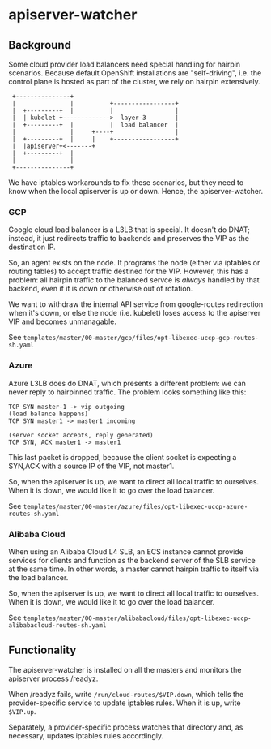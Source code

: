 # apiserver-watcher

## Background

Some cloud provider load balancers need special handling for hairpin scenarios.
Because default OpenShift installations are "self-driving", i.e. the control 
plane is hosted as part of the cluster, we rely on hairpin extensively.


```
 +---------------+
 |               |          +-----------------+
 |  +---------+  |          |                 |
 |  | kubelet +------------->  layer-3        |
 |  +---------+  |          |  load balancer  |
 |               |     +----+                 |
 |  +---------+  |     |    +-----------------+
 |  |apiserver+<-------+
 |  +---------+  |
 |               |
 +---------------+
```

We have iptables workarounds to fix these scenarios, but they need to know when
the local apiserver is up or down. Hence, the apiserver-watcher.

### GCP

Google cloud load balancer is a L3LB that is special. It doesn't do DNAT; instead, it
just redirects traffic to backends and preserves the VIP as the destination IP.

So, an agent exists on the node. It programs the node (either via iptables or routing tables) to
accept traffic destined for the VIP. However, this has a problem: all hairpin traffic
to the balanced servce is *always* handled by that backend, even if it is down
or otherwise out of rotation.

We want to withdraw the internal API service from google-routes redirection when
it's down, or else the node (i.e. kubelet) loses access to the apiserver VIP
and becomes unmanagable.


See `templates/master/00-master/gcp/files/opt-libexec-uccp-gcp-routes-sh.yaml`

### Azure

Azure L3LB does do DNAT, which presents a different problem: we can never reply
to hairpinned traffic. The problem looks something like this:

```
TCP SYN master-1 -> vip outgoing
(load balance happens)
TCP SYN master1 -> master1 incoming

(server socket accepts, reply generated)
TCP SYN, ACK master1 -> master1
```

This last packet is dropped, because the client socket is expecting a SYN,ACK with
a source IP of the VIP, not master1.

So, when the apiserver is up, we want to direct all local traffic to ourselves.
When it is down, we would like it to go over the load balancer.

See `templates/master/00-master/azure/files/opt-libexec-uccp-azure-routes-sh.yaml`

### Alibaba Cloud

When using an Alibaba Cloud L4 SLB, an ECS instance cannot provide services for clients
and function as the backend server of the SLB service at the same time. In other words,
a master cannot hairpin traffic to itself via the load balancer.

So, when the apiserver is up, we want to direct all local traffic to ourselves.
When it is down, we would like it to go over the load balancer.

See `templates/master/00-master/alibabacloud/files/opt-libexec-uccp-alibabacloud-routes-sh.yaml`

## Functionality

The apiserver-watcher is installed on all the masters and monitors the
apiserver process /readyz.

When /readyz fails,  write `/run/cloud-routes/$VIP.down`, which tells the
provider-specific service to update iptables rules. When it is up, write `$VIP.up`.

Separately, a provider-specific process watches that directory and, as necessary,
updates iptables rules accordingly.
